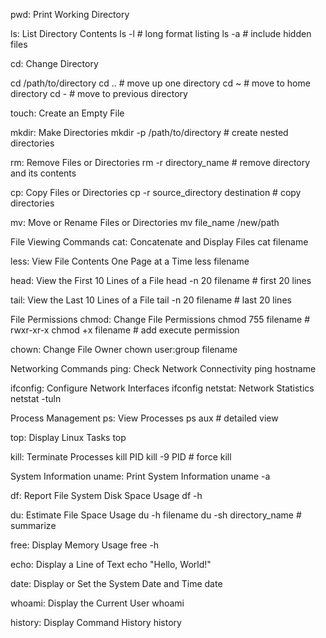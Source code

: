 pwd: Print Working Directory

ls: List Directory Contents
ls -l  # long format listing
ls -a  # include hidden files

cd: Change Directory

cd /path/to/directory
cd ..  # move up one directory
cd ~   # move to home directory
cd -   # move to previous directory

touch: Create an Empty File

mkdir: Make Directories
mkdir -p /path/to/directory  # create nested directories

rm: Remove Files or Directories
rm -r directory_name  # remove directory and its contents

cp: Copy Files or Directories
cp -r source_directory destination  # copy directories

mv: Move or Rename Files or Directories
mv file_name /new/path

File Viewing Commands
cat: Concatenate and Display Files
cat filename

less: View File Contents One Page at a Time
less filename

head: View the First 10 Lines of a File
head -n 20 filename  # first 20 lines

tail: View the Last 10 Lines of a File
tail -n 20 filename  # last 20 lines

File Permissions
chmod: Change File Permissions
chmod 755 filename  # rwxr-xr-x
chmod +x filename  # add execute permission

chown: Change File Owner
chown user:group filename

Networking Commands
ping: Check Network Connectivity
ping hostname

ifconfig: Configure Network Interfaces
ifconfig
netstat: Network Statistics
netstat -tuln

Process Management
ps: View Processes
ps aux  # detailed view

top: Display Linux Tasks
top

kill: Terminate Processes
kill PID
kill -9 PID  # force kill

System Information
uname: Print System Information
uname -a

df: Report File System Disk Space Usage
df -h

du: Estimate File Space Usage
du -h filename
du -sh directory_name  # summarize

free: Display Memory Usage
free -h

echo: Display a Line of Text
echo "Hello, World!"

date: Display or Set the System Date and Time
date

whoami: Display the Current User
whoami

history: Display Command History
history
